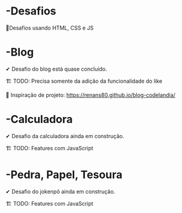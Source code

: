 # -Desafios

📝Desafios usando HTML, CSS e JS

#

# -Blog

✔ Desafio do blog está quase concluído. 

🏗 TODO: Precisa somente da adição da funcionalidade do like

📎 Inspiração de projeto: https://renans80.github.io/blog-codelandia/

#

# -Calculadora

✔ Desafio da calculadora ainda em construção. 

🏗 TODO: Features com JavaScript

#

# -Pedra, Papel, Tesoura

✔ Desafio do jokenpô ainda em construção.

🏗 TODO: Features com JavaScript
